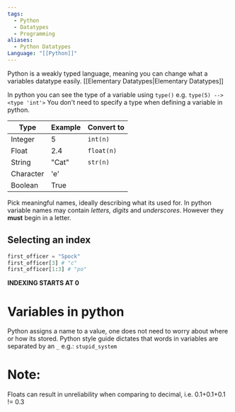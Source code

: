 ```yaml
---
tags:
  - Python
  - Datatypes
  - Programming
aliases:
  - Python Datatypes
Language: "[[Python]]"
---
```

Python is a weakly typed language, meaning you can change what a variables datatype easily.
[[Elementary Datatypes|Elementary Datatypes]]

In python you can see the type of a variable using `type()` e.g. `type(5) --> <type 'int'>`
You don't need to specify a type when defining a variable in python.

| Type      | Example | Convert to |
| --------- | ------- | ---------- |
| Integer   | 5       | `int(n)`   |
| Float     | 2.4     | `float(n)` |
| String    | "Cat"   | `str(n)`   |
| Character | 'e'     |            |
| Boolean   | True    |            |

Pick meaningful names, ideally describing what its used for. In python variable names may contain *letters, digits* and *underscores*. However they **must** begin in a letter.
## Selecting an index
```PYTHON
first_officer = "Spock"
first_officer[3] # "c"
first_officer[1:3] # "po"
```
**INDEXING STARTS AT 0**
# Variables in python
Python assigns a name to a value, one does not need to worry about where or how its stored. Python style guide dictates that words in variables are separated by an `_` e.g.: `stupid_system`

# Note:
Floats can result in unreliability when comparing to decimal, i.e. 0.1+0.1+0.1 != 0.3